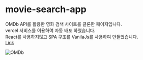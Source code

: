 # movie-search-app

OMDb API를 활용한 영화 검색 사이트를 클론한 페이지입니다.<br/>
vercel 서비스를 이용하여 자동 배포 하였습니다.<br/>
React를 사용하지않고 SPA 구조를 VanilaJs를 사용하여 만들었습니다.<br />
[Link](https://movie-search-app-ten-cyan.vercel.app/#/)

![OMDb](https://user-images.githubusercontent.com/79841977/226264355-db2f5603-f89b-4710-a0eb-3ec96de6779e.PNG)

